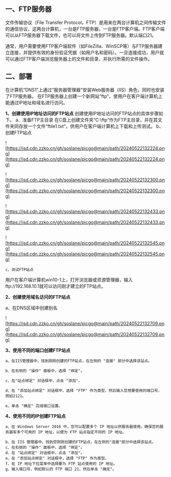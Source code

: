 ## 一、FTP服务器

文件传输协议（File Transfer Protocol，FTP）是用来在两台计算机之间传输文件的通信协议，这两台计算机，一台是FTP服务器，一台是FTP客户端。FTP客户端可以从FTP服务器下载文件，也可以将文件上传到FTP服务器。默认端口21。

通常，用户需要使用FTP客户端软件（如FileZilla、WinSCP等）与FTP服务器建立连接，并提供有效的身份验证凭据（如用户名和密码）。一旦连接成功，用户就可以通过FTP客户端浏览服务器上的文件和目录，并执行所需的文件操作。

## 二、部署

在计算机“DNS1”上通过“服务器管理器”安装Web服务器（IIS）角色，同时也安装了FTP服务器。
在FTP服务器上创建一个新网站“ftp”，使用户在客户端计算机上能通过IP地址和域名进行访问。

 **1、创建使用IP地址访问的FTP站点**
创建使用IP地址访问的FTP站点的具体步骤如下。
    a、准备FTP主目录
在C盘上创建文件夹“C:\ftp”作为FTP主目录，并在其文件夹同存放一个文件“ftile1.txt”，供用户在客户端计算机上下载和上传测试。
    b、创建FTP站点

![https://jsd.cdn.zzko.cn/gh/soslane/picgo@main/path/20240522132224.png](https://jsd.cdn.zzko.cn/gh/soslane/picgo@main/path/20240522132224.png)

![https://jsd.cdn.zzko.cn/gh/soslane/picgo@main/path/20240522132300.png](https://jsd.cdn.zzko.cn/gh/soslane/picgo@main/path/20240522132300.png)

![https://jsd.cdn.zzko.cn/gh/soslane/picgo@main/path/20240522132433.png](https://jsd.cdn.zzko.cn/gh/soslane/picgo@main/path/20240522132433.png)

![https://jsd.cdn.zzko.cn/gh/soslane/picgo@main/path/20240522132545.png](https://jsd.cdn.zzko.cn/gh/soslane/picgo@main/path/20240522132545.png)

    c、测试FTP站点

用户在客户端计算机win10-1上，打开浏览器或资源管理器，输入ftp://192.168.10.1就可以访问刚才建立的FTP站点。

**2、创建使用域名访问的FTP站点**

  a、在DNS区域中创建别名

![https://jsd.cdn.zzko.cn/gh/soslane/picgo@main/path/20240522132709.png](https://jsd.cdn.zzko.cn/gh/soslane/picgo@main/path/20240522132709.png)

**3、使用不同的端口创建FTP站点**

    a、在IIS管理器中，找到刚刚创建的FTP站点，在左侧的 "连接" 部分中选择该站点。
    
    b、在右侧的 "操作" 面板中，选择 "绑定"。
    
    c、在"站点绑定" 对话框中，点击 "添加"。
    
    d、在 "添加站点绑定" 对话框中，选择 "FTP" 作为类型，然后输入您想要使用的端口号，     例如2121。
    
    e、单击 "确定" 完成端口设置。

**4、使用不同的IP创建FTP站点**

    a、在 Windows Server 2016 中，您可以配置多个 IP 地址以供服务器使用。确保您的服务器有多个可用的 IP 地址，以便为 FTP 站点指定不同的 IP 地址。
    
    b、在 IIS 管理器中，找到您刚刚创建的FTP站点，在左侧的"连接"部分中选择该站点。
    c、在右侧的 "操作" 面板中，选择 "绑定"。
    d、在 "站点绑定" 对话框中，点击 "添加"。
    e、在 "添加站点绑定" 对话框中，选择 "FTP" 作为类型。
    f、在 IP 地址下拉菜单中选择要为 FTP 站点使用的 IP 地址。
    g、输入端口号，例如默认的 FTP 端口 21，然后单击 "确定"。
